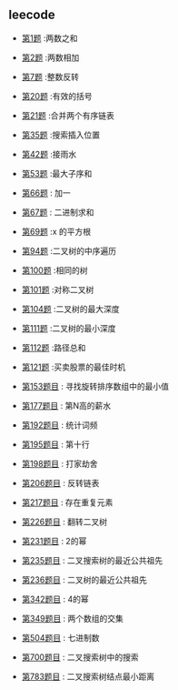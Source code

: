## leecode

- [第1题](./0001.md) :两数之和
- [第2题](./0002.md) :两数相加
- [第7题](./0007.md) :整数反转

- [第20题](./0020.md) :有效的括号  
- [第21题](./0021.md) :合并两个有序链表  


- [第35题](./0035.md) :搜索插入位置
- [第42题](./0042.md) :接雨水
- [第53题](./0053.md) :最大子序和
- [第66题](./0066.md) : 加一  
- [第67题](./0067.md) : 二进制求和  
- [第69题](./0069.md) :x 的平方根
  
- [第94题](./0094.md) :二叉树的中序遍历
- [第100题](./0100.md) :相同的树
- [第101题](./0101.md) :对称二叉树
- [第104题](./0104.md) :二叉树的最大深度
- [第111题](./0111.md) :二叉树的最小深度
- [第112题](./0112.md) :路径总和
- [第121题](./0121.md) :买卖股票的最佳时机


- [第153题目](./0153.md) : 寻找旋转排序数组中的最小值
- [第177题目](./0177.md) : 第N高的薪水

- [第192题目](./0192.md) : 统计词频
- [第195题目](./0192.md) :  第十行
- [第198题目](./0198.md) :  打家劫舍
- [第206题目](./0206.md) :  反转链表
- [第217题目](./0217.md) :  存在重复元素
- [第226题目](./0226.md) :  翻转二叉树
- [第231题目](./0231.md) :  2的幂 
- [第235题目](./0235.md) :  二叉搜索树的最近公共祖先 
- [第236题目](./0236.md) :  二叉树的最近公共祖先 
- [第342题目](./0342.md) : 4的幂
- [第349题目](./0349.md) : 两个数组的交集
- [第504题目](./0504.md) : 七进制数
- [第700题目](./0700.md) : 二叉搜索树中的搜索
- [第783题目](./0783.md) : 二叉搜索树结点最小距离